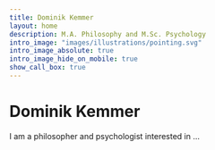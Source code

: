 ```yaml
---
title: Dominik Kemmer
layout: home
description: M.A. Philosophy and M.Sc. Psychology
intro_image: "images/illustrations/pointing.svg"
intro_image_absolute: true
intro_image_hide_on_mobile: true
show_call_box: true
---
```


# Dominik Kemmer

I am a philosopher and psychologist interested in ...
